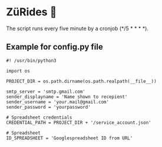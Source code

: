 # ZüRides 🚴

The script runs every five minute by a cronjob (*/5 * * * *).

## Example for config.py file

```{python}
#! /usr/bin/python3

import os

PROJECT_DIR = os.path.dirname(os.path.realpath(__file__))

smtp_server = 'smtp.gmail.com'
sender_displayname = 'Name shown to recepient'
sender_username = 'your.mail@gmail.com'
sender_password = 'yourpassword'

# Spreadsheet credentials
CREDENTIAL_PATH = PROJECT_DIR + '/service_account.json'

# Spreadsheet
ID_SPREADSHEET = 'Googlespreadsheet ID from URL'
```
